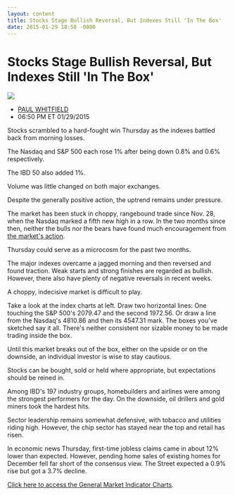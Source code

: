 ```yaml
---
layout: content
title: Stocks Stage Bullish Reversal, But Indexes Still 'In The Box'
date: 2015-01-29 18:50 -0800
---
```



Stocks Stage Bullish Reversal, But Indexes Still 'In The Box'
==============================================================


![](https://www.investors.com/wp-content/uploads/ibd-migrated-images/MPv_150130_635581416704950008.png)

* [PAUL WHITFIELD](https://www.investors.com/author/whitfieldp/ "Posts by PAUL WHITFIELD")
* 06:50 PM ET 01/29/2015





Stocks scrambled to a hard-fought win Thursday as the indexes battled back from morning losses.


The Nasdaq and S&P 500 each rose 1% after being down 0.8% and 0.6% respectively.


The IBD 50 also added 1%.


Volume was little changed on both major exchanges.


Despite the generally positive action, the uptrend remains under pressure.


The market has been stuck in choppy, rangebound trade since Nov. 28, when the Nasdaq marked a fifth new high in a row. In the two months since then, neither the bulls nor the bears have found much encouragement from [the market's action](https://www.investors.com/stock-market-today).


Thursday could serve as a microcosm for the past two months.


The major indexes overcame a jagged morning and then reversed and found traction. Weak starts and strong finishes are regarded as bullish. However, there also have plenty of negative reversals in recent weeks.


A choppy, indecisive market is difficult to play.


Take a look at the index charts at left. Draw two horizontal lines: One touching the S&P 500's 2079.47 and the second 1972.56. Or draw a line from the Nasdaq's 4810.86 and then its 4547.31 mark. The boxes you've sketched say it all. There's neither consistent nor sizable money to be made trading inside the box.


Until this market breaks out of the box, either on the upside or on the downside, an individual investor is wise to stay cautious.


Stocks can be bought, sold or held where appropriate, but expectations should be reined in.


Among IBD's 197 industry groups, homebuilders and airlines were among the strongest performers for the day. On the downside, oil drillers and gold miners took the hardest hits.


Sector leadership remains somewhat defensive, with tobacco and utilities riding high. However, the chip sector has stayed near the top and retail has risen.


In economic news Thursday, first-time jobless claims came in about 12% lower than expected. However, pending home sales of existing homes for December fell far short of the consensus view. The Street expected a 0.9% rise but got a 3.7% decline.


[Click here to access the General Market Indicator Charts](https://www.investors.com/pdf/GMI_013015.pdf).




